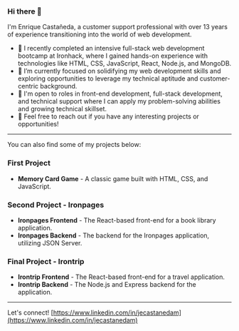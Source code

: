 ### Hi there 👋

I'm Enrique Castañeda, a customer support professional with over 13 years of experience transitioning into the world of web development.

- 🔭 I recently completed an intensive full-stack web development bootcamp at Ironhack, where I gained hands-on experience with technologies like HTML, CSS, JavaScript, React, Node.js, and MongoDB.
- 🌱 I’m currently focused on solidifying my web development skills and exploring opportunities to leverage my technical aptitude and customer-centric background.
- 💼 I'm open to roles in front-end development, full-stack development, and technical support where I can apply my problem-solving abilities and growing technical skillset.
- 💬 Feel free to reach out if you have any interesting projects or opportunities!

---

You can also find some of my projects below:

### First Project
* **Memory Card Game** - A classic game built with HTML, CSS, and JavaScript.

### Second Project - Ironpages
* **Ironpages Frontend** - The React-based front-end for a book library application.
* **Ironpages Backend** - The backend for the Ironpages application, utilizing JSON Server.

### Final Project - Irontrip
* **Irontrip Frontend** - The React-based front-end for a travel application.
* **Irontrip Backend** - The Node.js and Express backend for the application.

---

Let's connect!
[https://www.linkedin.com/in/jecastanedam](https://www.linkedin.com/in/jecastanedam)
